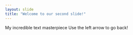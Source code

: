 ```yaml
---
layout: slide
title: "Welcome to our second slide!"
---
```

My incredible text masterpiece
Use the left arrow to go back!
